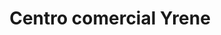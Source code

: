 ---
title: "Centro comercial Yrene"
url: /puerto-la-cruz/centro-comercial-yrene/
shop: centro comercial
---